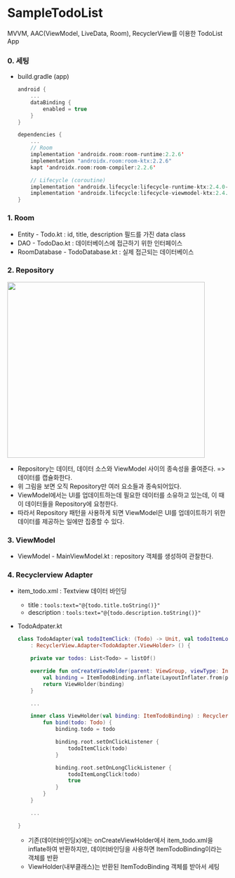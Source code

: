 # SampleTodoList
MVVM, AAC(ViewModel, LiveData, Room), RecyclerView를 이용한 TodoList App

### 0. 세팅
* build.gradle (app)
  ```kotlin
  android {
      ...
      dataBinding {
          enabled = true
      }
  }

  dependencies {
      ...
      // Room
      implementation 'androidx.room:room-runtime:2.2.6'
      implementation "androidx.room:room-ktx:2.2.6"
      kapt 'androidx.room:room-compiler:2.2.6'

      // Lifecycle (coroutine)
      implementation 'androidx.lifecycle:lifecycle-runtime-ktx:2.4.0-alpha01'
      implementation 'androidx.lifecycle:lifecycle-viewmodel-ktx:2.4.0-alpha01'
  }
  ```
  
  
### 1. Room
* Entity - Todo.kt : id, title, description 필드를 가진 data class
* DAO - TodoDao.kt : 데이터베이스에 접근하기 위한 인터페이스
* RoomDatabase - TodoDatabase.kt : 실제 접근되는 데이터베이스


### 2. Repository
<img src="https://img1.daumcdn.net/thumb/R1280x0/?scode=mtistory2&fname=https%3A%2F%2Fblog.kakaocdn.net%2Fdn%2FbE6cyr%2FbtqDp1AGJnf%2FckqREtjHnKfzbtM4frong0%2Fimg.png" width="450" height="400">

* Repository는 데이터, 데이터 소스와 ViewModel 사이의 종속성을 줄여준다. => 데이터를 캡슐화한다.
* 위 그림을 보면 오직 Repository만 여러 요소들과 종속되어있다.
* ViewModel에서는 UI를 업데이트하는데 필요한 데이터를 소유하고 있는데, 이 때 이 데이터들을 Repository에 요청한다.
* 따라서 Repository 패턴을 사용하게 되면 ViewModel은 UI를 업데이트하기 위한 데이터를 제공하는 일에만 집중할 수 있다.

### 3. ViewModel
* ViewModel - MainViewModel.kt : repository 객체를 생성하여 관찰한다.

### 4. Recyclerview Adapter
* item_todo.xml : Textview 데이터 바인딩  
  * title : `tools:text="@{todo.title.toString()}"`  
  * description : `tools:text="@{todo.description.toString()}"`
  
* TodoAdpater.kt
  ```kotlin
  class TodoAdapter(val todoItemClick: (Todo) -> Unit, val todoItemLongClick: (Todo) -> Unit)
      : RecyclerView.Adapter<TodoAdapter.ViewHolder> () {

      private var todos: List<Todo> = listOf()

      override fun onCreateViewHolder(parent: ViewGroup, viewType: Int): TodoAdapter.ViewHolder {
          val binding = ItemTodoBinding.inflate(LayoutInflater.from(parent.context), parent, false)
          return ViewHolder(binding)
      }

      ...

      inner class ViewHolder(val binding: ItemTodoBinding) : RecyclerView.ViewHolder(binding.root) {
          fun bind(todo: Todo) {
              binding.todo = todo

              binding.root.setOnClickListener {
                  todoItemClick(todo)
              }

              binding.root.setOnLongClickListener {
                  todoItemLongClick(todo)
                  true
              }
          }
      }

      ...

  }
  ```
  * 기존(데이터바인딩x)에는 onCreateViewHolder에서 item_todo.xml을 inflate하여 반환하지만, 데이터바인딩을 사용하면 ItemTodoBinding이라는 객체를 반환
  * ViewHolder(내부클래스)는 반환된 ItemTodoBinding 객체를 받아서 세팅
